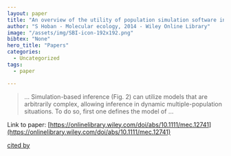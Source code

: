 ```yaml
---
layout: paper
title: "An overview of the utility of population simulation software in molecular ecology"
author: "S Hoban - Molecular ecology, 2014 - Wiley Online Library"
image: "/assets/img/SBI-icon-192x192.png"
bibtex: "None"
hero_title: "Papers"
categories:
  - Uncategorized
tags:
  - paper

---
```

>… Simulation-based inference (Fig. 2) can utilize models that are arbitrarily complex, allowing inference in dynamic multiple-population situations. To do so, first one defines the model of …

Link to paper: [https://onlinelibrary.wiley.com/doi/abs/10.1111/mec.12741](https://onlinelibrary.wiley.com/doi/abs/10.1111/mec.12741)

[cited by](https://scholar.google.com/scholar?cites=14377012286491492411&as_sdt=2005&sciodt=0,5&hl=en&num=20)

